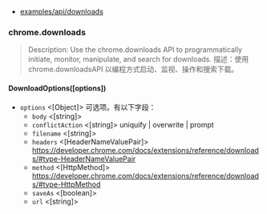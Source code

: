 
- [examples/api/downloads](https://github.com/GoogleChrome/chrome-extensions-samples/tree/master/mv2-archive/api/downloads/)

### chrome.downloads
> Description: Use the chrome.downloads API to programmatically initiate, monitor, manipulate, and search for downloads.
> 描述：使用chrome.downloadsAPI 以编程方式启动、监视、操作和搜索下载。



#### DownloadOptions([options])
- `options` <[Object]>  可选项。有以下字段：
  - `body` <[string]>
  - `conflictAction` <[string]> uniquify | overwrite | prompt
  - `filename` <[string]>
  - `headers` <[HeaderNameValuePair]> https://developer.chrome.com/docs/extensions/reference/downloads/#type-HeaderNameValuePair
  - `method` <[HttpMethod]> https://developer.chrome.com/docs/extensions/reference/downloads/#type-HttpMethod
  - `saveAs` <[boolean]>
  - `url` <[string]>


